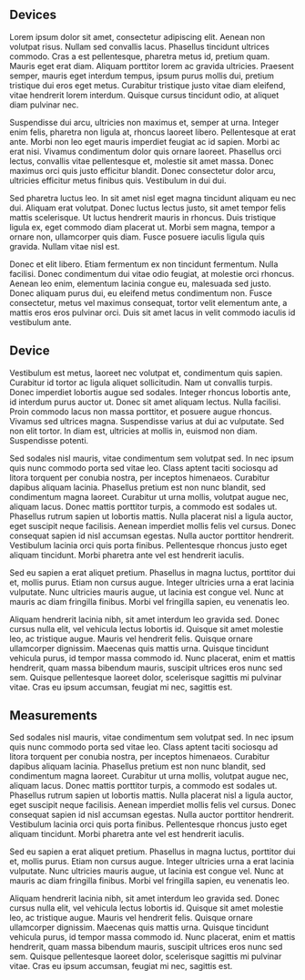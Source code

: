 ## Devices

Lorem ipsum dolor sit amet, consectetur adipiscing elit. Aenean non volutpat risus. Nullam sed convallis lacus. Phasellus tincidunt ultrices commodo. Cras a est pellentesque, pharetra metus id, pretium quam. Mauris eget erat diam. Aliquam porttitor lorem ac gravida ultricies. Praesent semper, mauris eget interdum tempus, ipsum purus mollis dui, pretium tristique dui eros eget metus. Curabitur tristique justo vitae diam eleifend, vitae hendrerit lorem interdum. Quisque cursus tincidunt odio, at aliquet diam pulvinar nec.

Suspendisse dui arcu, ultricies non maximus et, semper at urna. Integer enim felis, pharetra non ligula at, rhoncus laoreet libero. Pellentesque at erat ante. Morbi non leo eget mauris imperdiet feugiat ac id sapien. Morbi ac erat nisi. Vivamus condimentum dolor quis ornare laoreet. Phasellus orci lectus, convallis vitae pellentesque et, molestie sit amet massa. Donec maximus orci quis justo efficitur blandit. Donec consectetur dolor arcu, ultricies efficitur metus finibus quis. Vestibulum in dui dui.

Sed pharetra luctus leo. In sit amet nisl eget magna tincidunt aliquam eu nec dui. Aliquam erat volutpat. Donec luctus lectus justo, sit amet tempor felis mattis scelerisque. Ut luctus hendrerit mauris in rhoncus. Duis tristique ligula ex, eget commodo diam placerat ut. Morbi sem magna, tempor a ornare non, ullamcorper quis diam. Fusce posuere iaculis ligula quis gravida. Nullam vitae nisl est.

Donec et elit libero. Etiam fermentum ex non tincidunt fermentum. Nulla facilisi. Donec condimentum dui vitae odio feugiat, at molestie orci rhoncus. Aenean leo enim, elementum lacinia congue eu, malesuada sed justo. Donec aliquam purus dui, eu eleifend metus condimentum non. Fusce consectetur, metus vel maximus consequat, tortor velit elementum ante, a mattis eros eros pulvinar orci. Duis sit amet lacus in velit commodo iaculis id vestibulum ante.

## Device

Vestibulum est metus, laoreet nec volutpat et, condimentum quis sapien. Curabitur id tortor ac ligula aliquet sollicitudin. Nam ut convallis turpis. Donec imperdiet lobortis augue sed sodales. Integer rhoncus lobortis ante, id interdum purus auctor ut. Donec sit amet aliquam lectus. Nulla facilisi. Proin commodo lacus non massa porttitor, et posuere augue rhoncus. Vivamus sed ultrices magna. Suspendisse varius at dui ac vulputate. Sed non elit tortor. In diam est, ultricies at mollis in, euismod non diam. Suspendisse potenti.

Sed sodales nisl mauris, vitae condimentum sem volutpat sed. In nec ipsum quis nunc commodo porta sed vitae leo. Class aptent taciti sociosqu ad litora torquent per conubia nostra, per inceptos himenaeos. Curabitur dapibus aliquam lacinia. Phasellus pretium est non nunc blandit, sed condimentum magna laoreet. Curabitur ut urna mollis, volutpat augue nec, aliquam lacus. Donec mattis porttitor turpis, a commodo est sodales ut. Phasellus rutrum sapien ut lobortis mattis. Nulla placerat nisl a ligula auctor, eget suscipit neque facilisis. Aenean imperdiet mollis felis vel cursus. Donec consequat sapien id nisl accumsan egestas. Nulla auctor porttitor hendrerit. Vestibulum lacinia orci quis porta finibus. Pellentesque rhoncus justo eget aliquam tincidunt. Morbi pharetra ante vel est hendrerit iaculis.

Sed eu sapien a erat aliquet pretium. Phasellus in magna luctus, porttitor dui et, mollis purus. Etiam non cursus augue. Integer ultricies urna a erat lacinia vulputate. Nunc ultricies mauris augue, ut lacinia est congue vel. Nunc at mauris ac diam fringilla finibus. Morbi vel fringilla sapien, eu venenatis leo.

Aliquam hendrerit lacinia nibh, sit amet interdum leo gravida sed. Donec cursus nulla elit, vel vehicula lectus lobortis id. Quisque sit amet molestie leo, ac tristique augue. Mauris vel hendrerit felis. Quisque ornare ullamcorper dignissim. Maecenas quis mattis urna. Quisque tincidunt vehicula purus, id tempor massa commodo id. Nunc placerat, enim et mattis hendrerit, quam massa bibendum mauris, suscipit ultrices eros nunc sed sem. Quisque pellentesque laoreet dolor, scelerisque sagittis mi pulvinar vitae. Cras eu ipsum accumsan, feugiat mi nec, sagittis est.

## Measurements


Sed sodales nisl mauris, vitae condimentum sem volutpat sed. In nec ipsum quis nunc commodo porta sed vitae leo. Class aptent taciti sociosqu ad litora torquent per conubia nostra, per inceptos himenaeos. Curabitur dapibus aliquam lacinia. Phasellus pretium est non nunc blandit, sed condimentum magna laoreet. Curabitur ut urna mollis, volutpat augue nec, aliquam lacus. Donec mattis porttitor turpis, a commodo est sodales ut. Phasellus rutrum sapien ut lobortis mattis. Nulla placerat nisl a ligula auctor, eget suscipit neque facilisis. Aenean imperdiet mollis felis vel cursus. Donec consequat sapien id nisl accumsan egestas. Nulla auctor porttitor hendrerit. Vestibulum lacinia orci quis porta finibus. Pellentesque rhoncus justo eget aliquam tincidunt. Morbi pharetra ante vel est hendrerit iaculis.

Sed eu sapien a erat aliquet pretium. Phasellus in magna luctus, porttitor dui et, mollis purus. Etiam non cursus augue. Integer ultricies urna a erat lacinia vulputate. Nunc ultricies mauris augue, ut lacinia est congue vel. Nunc at mauris ac diam fringilla finibus. Morbi vel fringilla sapien, eu venenatis leo.

Aliquam hendrerit lacinia nibh, sit amet interdum leo gravida sed. Donec cursus nulla elit, vel vehicula lectus lobortis id. Quisque sit amet molestie leo, ac tristique augue. Mauris vel hendrerit felis. Quisque ornare ullamcorper dignissim. Maecenas quis mattis urna. Quisque tincidunt vehicula purus, id tempor massa commodo id. Nunc placerat, enim et mattis hendrerit, quam massa bibendum mauris, suscipit ultrices eros nunc sed sem. Quisque pellentesque laoreet dolor, scelerisque sagittis mi pulvinar vitae. Cras eu ipsum accumsan, feugiat mi nec, sagittis est.
